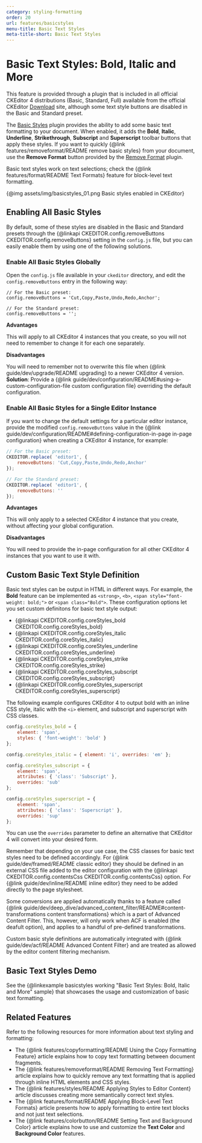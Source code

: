 ```yaml
---
category: styling-formatting
order: 20
url: features/basicstyles
menu-title: Basic Text Styles
meta-title-short: Basic Text Styles
---
```

<!--
Copyright (c) 2003-2024, CKSource Holding sp. z o.o. All rights reserved.
For licensing, see LICENSE.md.
-->

# Basic Text Styles: Bold, Italic and More

<info-box info="">
 This feature is provided through a plugin that is included in all official CKEditor 4 distributions (Basic, Standard, Full) available from the official CKEditor <a href="https://ckeditor.com/ckeditor-4/download/">Download</a> site, although some text style buttons are disabled in the Basic and Standard preset.
</info-box>

The [Basic Styles](https://ckeditor.com/cke4/addon/basicstyles) plugin provides the ability to add some basic text formatting to your document. When enabled, it adds the **Bold**, **Italic**, **Underline**, **Strikethrough**, **Subscript** and **Superscript** toolbar buttons that apply these styles. If you want to quickly {@link features/removeformat/README remove basic styles} from your document, use the **Remove Format** button provided by the [Remove Format](https://ckeditor.com/cke4/addon/removeformat) plugin.


Basic text styles work on text selections; check the {@link features/format/README Text Formats} feature for block-level text formatting.

{@img assets/img/basicstyles_01.png Basic styles enabled in CKEditor}

## Enabling All Basic Styles

By default, some of these styles are disabled in the Basic and Standard presets through the {@linkapi CKEDITOR.config.removeButtons CKEDITOR.config.removeButtons} setting in the `config.js` file, but you can easily enable them by using one of the following solutions.

### Enable All Basic Styles Globally

Open the `config.js` file available in your `ckeditor` directory, and edit the `config.removeButtons` entry in the following way:

	// For the Basic preset:
	config.removeButtons = 'Cut,Copy,Paste,Undo,Redo,Anchor';

	// For the Standard preset:
	config.removeButtons = '';

**Advantages**

This will apply to all CKEditor 4 instances that you create, so you will not need to remember to change it for each one separately.

**Disadvantages**

You will need to remember not to overwrite this file when {@link guide/dev/upgrade/README upgrading} to a newer CKEditor 4 version. **Solution**: Provide a {@link guide/dev/configuration/README#using-a-custom-configuration-file custom configuration file} overriding the default configuration.

### Enable All Basic Styles for a Single Editor Instance

If you want to change the default settings for a particular editor instance, provide the modified `config.removeButtons` value in the {@link guide/dev/configuration/README#defining-configuration-in-page in-page configuration} when creating a CKEditor 4 instance, for example:

``` js
// For the Basic preset:
CKEDITOR.replace( 'editor1', {
    removeButtons: 'Cut,Copy,Paste,Undo,Redo,Anchor'
});

// For the Standard preset:
CKEDITOR.replace( 'editor1', {
    removeButtons: ''
});
```

**Advantages**

This will only apply to a selected CKEditor 4 instance that you create, without affecting your global configuration.

**Disadvantages**

You will need to provide the in-page configuration for all other CKEditor 4 instances that you want to use it with.

## Custom Basic Text Style Definition

Basic text styles can be output in HTML in different ways. For example, the **Bold** feature can be implemented as `<strong>`, `<b>`, `<span style="font-weight: bold;">` or `<span class="Bold">`. These configuration options let you set custom definitons for basic text style output:

* {@linkapi CKEDITOR.config.coreStyles_bold CKEDITOR.config.coreStyles_bold}
* {@linkapi CKEDITOR.config.coreStyles_italic CKEDITOR.config.coreStyles_italic}
* {@linkapi CKEDITOR.config.coreStyles_underline CKEDITOR.config.coreStyles_underline}
* {@linkapi CKEDITOR.config.coreStyles_strike CKEDITOR.config.coreStyles_strike}
* {@linkapi CKEDITOR.config.coreStyles_subscript CKEDITOR.config.coreStyles_subscript}
* {@linkapi CKEDITOR.config.coreStyles_superscript CKEDITOR.config.coreStyles_superscript}

The following example configures CKEditor 4 to output bold with an inline CSS style, italic with the `<i>` element, and subscript and superscript with CSS classes.

``` js
config.coreStyles_bold = {
    element: 'span',
    styles: { 'font-weight': 'bold' }
};

config.coreStyles_italic = { element: 'i', overrides: 'em' };

config.coreStyles_subscript = {
    element: 'span',
    attributes: { 'class': 'Subscript' },
    overrides: 'sub'
};

config.coreStyles_superscript = {
    element: 'span',
    attributes: { 'class': 'Superscript' },
    overrides: 'sup'
};
```

You can use the `overrides` parameter to define an alternative that CKEditor 4 will convert into your desired form.

Remember that depending on your use case, the CSS classes for basic text styles need to be defined accordingly. For {@link guide/dev/framed/README classic editor} they should be defined in an external CSS file added to the editor configuration with the {@linkapi CKEDITOR.config.contentsCss CKEDITOR.config.contentsCss} option. For {@link guide/dev/inline/README inline editor} they need to be added directly to the page stylesheet.

<info-box hint="">
 <p>
 	Some conversions are applied automatically thanks to a feature called {@link guide/dev/deep_dive/advanced_content_filter/README#content-transformations content transformations} which is a part of Advanced Content Filter. This, however, will only work when ACF
 is enabled (the deafult option), and applies to a handful of pre-defined transformations.
 </p>
 <p>
 	Custom basic style definitions are automatically integrated with {@link guide/dev/acf/README Advanced Content Filter} and are treated as allowed by the editor content filtering mechanism.
 </p>
</info-box>

## Basic Text Styles Demo

See the {@linkexample basicstyles working "Basic Text Styles: Bold, Italic and More" sample} that showcases the usage and customization of basic text formatting.

## Related Features

Refer to the following resources for more information about text styling and formatting:

* The {@link features/copyformatting/README Using the Copy Formatting Feature} article explains how to copy text formatting between document fragments.
* The {@link features/removeformat/README Removing Text Formatting} article explains how to quickly remove any text formatting that is applied through inline HTML elements and CSS styles.
* The {@link features/styles/README Applying Styles to Editor Content} article discusses creating more semantically correct text styles.
* The {@link features/format/README Applying Block-Level Text Formats} article presents how to apply formatting to entire text blocks and not just text selections.
* The {@link features/colorbutton/README Setting Text and Background Color} article explains how to use and customize the **Text Color** and **Background Color** features.
